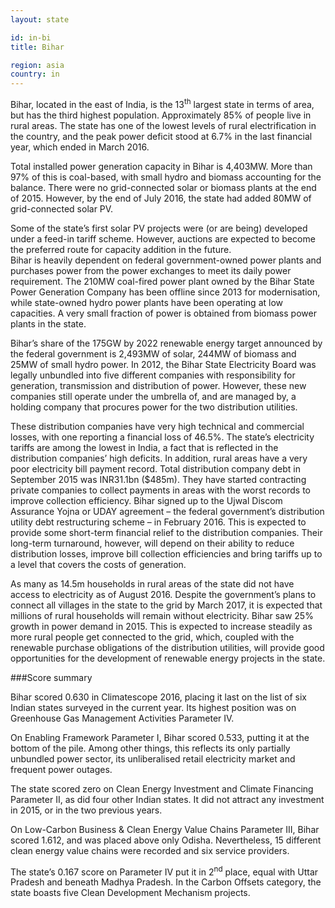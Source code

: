 ```yaml
---
layout: state

id: in-bi
title: Bihar

region: asia
country: in
---
```

Bihar, located in the east of India, is the 13<sup>th</sup> largest state in terms of area, but has the third highest population. Approximately 85% of people live in rural areas. The state has one of the lowest levels of rural electrification in the country, and the peak power deficit stood at 6.7% in the last financial year, which ended in March 2016.

Total installed power generation capacity in Bihar is 4,403MW. More than 97% of this is coal-based, with small hydro and biomass accounting for the balance. There were no grid-connected solar or biomass plants at the end of 2015. However, by the end of July 2016, the state had added 80MW of grid-connected solar PV.

Some of the state’s first solar PV projects were (or are being) developed under a feed-in tariff scheme. However, auctions are expected to become the preferred route for capacity addition in the future.  
Bihar is heavily dependent on federal government-owned power plants and purchases power from the power exchanges to meet its daily power requirement. The 210MW coal-fired power plant owned by the Bihar State Power Generation Company has been offline since 2013 for modernisation, while state-owned hydro power plants have been operating at low capacities. A very small fraction of power is obtained from biomass power plants in the state.  

Bihar’s share of the 175GW by 2022 renewable energy target announced by the federal government is 2,493MW of solar, 244MW of biomass and 25MW of small hydro power.
In 2012, the Bihar State Electricity Board was legally unbundled into five different companies with responsibility for generation, transmission and distribution of power. However, these new companies still operate under the umbrella of, and are managed by, a holding company that procures power for the two distribution utilities.

These distribution companies have very high technical and commercial losses, with one reporting a financial loss of 46.5%. The state’s electricity tariffs are among the lowest in India, a fact that is reflected in the distribution companies’ high deficits. In addition, rural areas have a very poor electricity bill payment record. Total distribution company debt in September 2015 was INR31.1bn ($485m). They have started contracting private companies to collect payments in areas with the worst records to improve collection efficiency. 
Bihar signed up to the Ujwal Discom Assurance Yojna or UDAY agreement – the federal government’s distribution utility debt restructuring scheme – in February 2016. This is expected to provide some short-term financial relief to the distribution companies. Their long-term turnaround, however, will depend on their ability to reduce distribution losses, improve bill collection efficiencies and bring tariffs up to a level that covers the costs of generation.

As many as 14.5m households in rural areas of the state did not have access to electricity as of August 2016. Despite the government’s plans to connect all villages in the state to the grid by March 2017, it is expected that millions of rural households will remain without electricity. 
Bihar saw 25% growth in power demand in 2015. This is expected to increase steadily as more rural people get connected to the grid, which, coupled with the renewable purchase obligations of the distribution utilities, will provide good opportunities for the development of renewable energy projects in the state.


###Score summary

Bihar scored 0.630 in Climatescope 2016, placing it last on the list of six Indian states surveyed in the current year. Its highest position was on Greenhouse Gas Management Activities Parameter IV. 

On Enabling Framework Parameter I, Bihar scored 0.533, putting it at the bottom of the pile. Among other things, this reflects its only partially unbundled power sector, its unliberalised retail electricity market and frequent power outages.

The state scored zero on Clean Energy Investment and Climate Financing Parameter II, as did four other Indian states. It did not attract any investment in 2015, or in the two previous years.

On Low-Carbon Business & Clean Energy Value Chains Parameter III, Bihar scored 1.612, and was placed above only Odisha. Nevertheless, 15 different clean energy value chains were recorded and six service providers.

The state’s 0.167 score on Parameter IV put it in 2<sup>nd</sup> place, equal with Uttar Pradesh and beneath Madhya Pradesh. In the Carbon Offsets category, the state boasts five Clean Development Mechanism projects.
